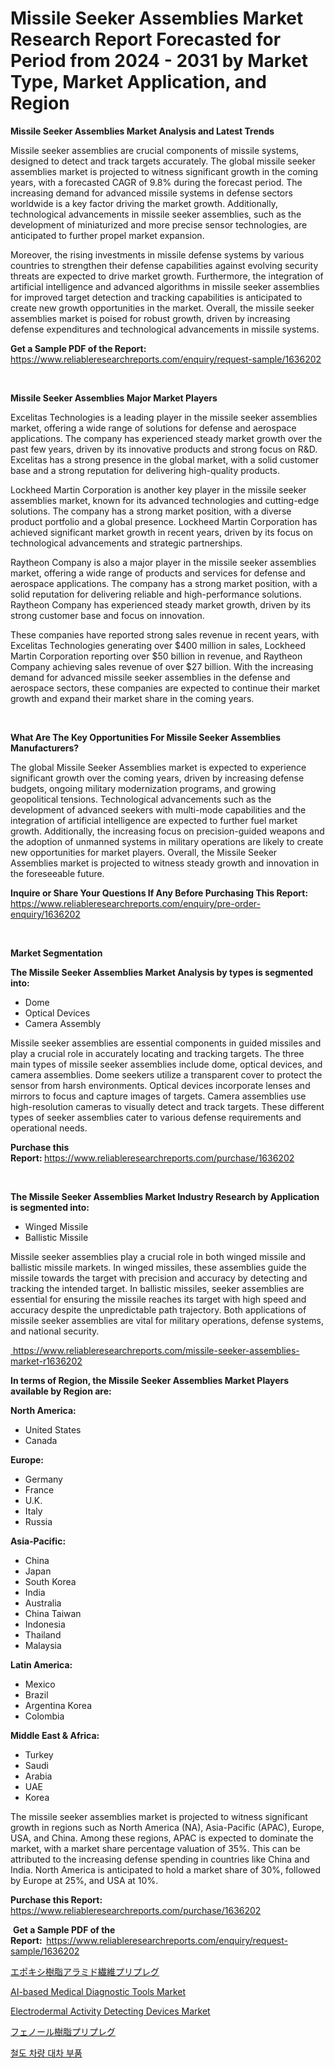 <p><h1>Missile Seeker Assemblies Market Research Report Forecasted for Period from 2024 -  2031 by Market Type, Market Application, and Region</h1></p><p><strong>Missile Seeker Assemblies Market Analysis and Latest Trends</strong></p>
<p><p>Missile seeker assemblies are crucial components of missile systems, designed to detect and track targets accurately. The global missile seeker assemblies market is projected to witness significant growth in the coming years, with a forecasted CAGR of 9.8% during the forecast period. The increasing demand for advanced missile systems in defense sectors worldwide is a key factor driving the market growth. Additionally, technological advancements in missile seeker assemblies, such as the development of miniaturized and more precise sensor technologies, are anticipated to further propel market expansion.</p><p>Moreover, the rising investments in missile defense systems by various countries to strengthen their defense capabilities against evolving security threats are expected to drive market growth. Furthermore, the integration of artificial intelligence and advanced algorithms in missile seeker assemblies for improved target detection and tracking capabilities is anticipated to create new growth opportunities in the market. Overall, the missile seeker assemblies market is poised for robust growth, driven by increasing defense expenditures and technological advancements in missile systems.</p></p>
<p><strong>Get a Sample PDF of the Report:&nbsp;</strong> <a href="https://www.reliableresearchreports.com/enquiry/request-sample/1636202">https://www.reliableresearchreports.com/enquiry/request-sample/1636202</a></p>
<p>&nbsp;</p>
<p><strong>Missile Seeker Assemblies Major Market Players</strong></p>
<p><p>Excelitas Technologies is a leading player in the missile seeker assemblies market, offering a wide range of solutions for defense and aerospace applications. The company has experienced steady market growth over the past few years, driven by its innovative products and strong focus on R&D. Excelitas has a strong presence in the global market, with a solid customer base and a strong reputation for delivering high-quality products.</p><p>Lockheed Martin Corporation is another key player in the missile seeker assemblies market, known for its advanced technologies and cutting-edge solutions. The company has a strong market position, with a diverse product portfolio and a global presence. Lockheed Martin Corporation has achieved significant market growth in recent years, driven by its focus on technological advancements and strategic partnerships.</p><p>Raytheon Company is also a major player in the missile seeker assemblies market, offering a wide range of products and services for defense and aerospace applications. The company has a strong market position, with a solid reputation for delivering reliable and high-performance solutions. Raytheon Company has experienced steady market growth, driven by its strong customer base and focus on innovation.</p><p>These companies have reported strong sales revenue in recent years, with Excelitas Technologies generating over $400 million in sales, Lockheed Martin Corporation reporting over $50 billion in revenue, and Raytheon Company achieving sales revenue of over $27 billion. With the increasing demand for advanced missile seeker assemblies in the defense and aerospace sectors, these companies are expected to continue their market growth and expand their market share in the coming years.</p></p>
<p>&nbsp;</p>
<p><strong>What Are The Key Opportunities For Missile Seeker Assemblies Manufacturers?</strong></p>
<p><p>The global Missile Seeker Assemblies market is expected to experience significant growth over the coming years, driven by increasing defense budgets, ongoing military modernization programs, and growing geopolitical tensions. Technological advancements such as the development of advanced seekers with multi-mode capabilities and the integration of artificial intelligence are expected to further fuel market growth. Additionally, the increasing focus on precision-guided weapons and the adoption of unmanned systems in military operations are likely to create new opportunities for market players. Overall, the Missile Seeker Assemblies market is projected to witness steady growth and innovation in the foreseeable future.</p></p>
<p><strong>Inquire or Share Your Questions If Any Before Purchasing This Report:</strong> <a href="https://www.reliableresearchreports.com/enquiry/pre-order-enquiry/1636202">https://www.reliableresearchreports.com/enquiry/pre-order-enquiry/1636202</a></p>
<p>&nbsp;</p>
<p><strong>Market Segmentation</strong></p>
<p><strong>The Missile Seeker Assemblies Market Analysis by types is segmented into:</strong></p>
<p><ul><li>Dome</li><li>Optical Devices</li><li>Camera Assembly</li></ul></p>
<p><p>Missile seeker assemblies are essential components in guided missiles and play a crucial role in accurately locating and tracking targets. The three main types of missile seeker assemblies include dome, optical devices, and camera assemblies. Dome seekers utilize a transparent cover to protect the sensor from harsh environments. Optical devices incorporate lenses and mirrors to focus and capture images of targets. Camera assemblies use high-resolution cameras to visually detect and track targets. These different types of seeker assemblies cater to various defense requirements and operational needs.</p></p>
<p><strong>Purchase this Report:&nbsp;</strong><a href="https://www.reliableresearchreports.com/purchase/1636202">https://www.reliableresearchreports.com/purchase/1636202</a></p>
<p>&nbsp;</p>
<p><strong>The Missile Seeker Assemblies Market Industry Research by Application is segmented into:</strong></p>
<p><ul><li>Winged Missile</li><li>Ballistic Missile</li></ul></p>
<p><p>Missile seeker assemblies play a crucial role in both winged missile and ballistic missile markets. In winged missiles, these assemblies guide the missile towards the target with precision and accuracy by detecting and tracking the intended target. In ballistic missiles, seeker assemblies are essential for ensuring the missile reaches its target with high speed and accuracy despite the unpredictable path trajectory. Both applications of missile seeker assemblies are vital for military operations, defense systems, and national security.</p></p>
<p><a href="https://www.reliableresearchreports.com/missile-seeker-assemblies-market-r1636202">&nbsp;https://www.reliableresearchreports.com/missile-seeker-assemblies-market-r1636202</a></p>
<p><strong>In terms of Region, the Missile Seeker Assemblies Market Players available by Region are:</strong></p>
<p>
    <p> <strong> North America: </strong>
        <ul>
            <li>United States</li>
            <li>Canada</li>
        </ul>
        </p> 
    <p> <strong> Europe: </strong>
        <ul>
            <li>Germany</li>
            <li>France</li>
            <li>U.K.</li>
            <li>Italy</li>
            <li>Russia</li>
        </ul>
        </p> 
    <p> <strong> Asia-Pacific: </strong>
        <ul>
            <li>China</li>
            <li>Japan</li>
            <li>South Korea</li>
            <li>India</li>
            <li>Australia</li>
            <li>China Taiwan</li>
            <li>Indonesia</li>
            <li>Thailand</li>
            <li>Malaysia</li>
        </ul>
        </p> 
    <p> <strong> Latin America: </strong>
        <ul>
            <li>Mexico</li>
            <li>Brazil</li>
            <li>Argentina Korea</li>
            <li>Colombia</li>
        </ul>
        </p> 
    <p> <strong> Middle East & Africa: </strong>
        <ul>
            <li>Turkey</li>
            <li>Saudi</li>
            <li>Arabia</li>
            <li>UAE</li>
            <li>Korea</li>
        </ul>
    </p>
    </p>
<p><p>The missile seeker assemblies market is projected to witness significant growth in regions such as North America (NA), Asia-Pacific (APAC), Europe, USA, and China. Among these regions, APAC is expected to dominate the market, with a market share percentage valuation of 35%. This can be attributed to the increasing defense spending in countries like China and India. North America is anticipated to hold a market share of 30%, followed by Europe at 25%, and USA at 10%.</p></p>
<p><strong>Purchase this Report: </strong><a href="https://www.reliableresearchreports.com/purchase/1636202">https://www.reliableresearchreports.com/purchase/1636202</a></p>
<p>&nbsp;<strong>Get a Sample PDF of the Report:&nbsp;&nbsp;</strong><a href="https://www.reliableresearchreports.com/enquiry/request-sample/1636202">https://www.reliableresearchreports.com/enquiry/request-sample/1636202</a></p>
<p><strong></strong></p>
<p><p><a href="https://github.com/JoanaNitzsche/Market-Research-Report-List-1/blob/main/203413892245.md">エポキシ樹脂アラミド繊維プリプレグ</a></p><p><a href="https://github.com/bobicer/Market-Research-Report-List-3/blob/main/ai-based-medical-diagnostic-tools-market.md">AI-based Medical Diagnostic Tools Market</a></p><p><a href="https://github.com/globismark/Market-Research-Report-List-3/blob/main/electrodermal-activity-detecting-devices-market.md">Electrodermal Activity Detecting Devices Market</a></p><p><a href="https://github.com/KaliMetz2023/Market-Research-Report-List-1/blob/main/648261592246.md">フェノール樹脂プリプレグ</a></p><p><a href="https://github.com/fredrickeglers/Market-Research-Report-List-2/blob/main/817534883500.md">철도 차량 대차 부품</a></p></p>
